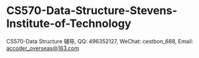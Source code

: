 # CS570-Data-Structure-Stevens-Institute-of-Technology
CS570-Data Structure 辅导, QQ: 496352127, WeChat: cestbon_688, Email: accoder_overseas@163.com
